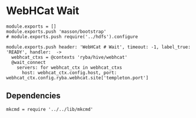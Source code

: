 
# WebHCat Wait

    module.exports = []
    module.exports.push 'masson/bootstrap'
    # module.exports.push require('../hdfs').configure

    module.exports.push header: 'WebHCat # Wait', timeout: -1, label_true: 'READY', handler:  ->
      webhcat_ctxs = @contexts 'ryba/hive/webhcat'
      @wait_connect
        servers: for webhcat_ctx in webhcat_ctxs
          host: webhcat_ctx.config.host, port: webhcat_ctx.config.ryba.webhcat.site['templeton.port']

## Dependencies

    mkcmd = require '../../lib/mkcmd'

